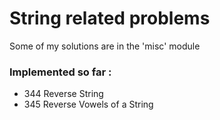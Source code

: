 # String related problems

Some of my solutions are in the 'misc' module

### Implemented so far :

- 344 Reverse String
- 345 Reverse Vowels of a String